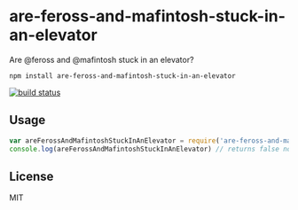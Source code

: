 # are-feross-and-mafintosh-stuck-in-an-elevator

Are @feross and @mafintosh stuck in an elevator?

```
npm install are-feross-and-mafintosh-stuck-in-an-elevator
```

[![build status](http://img.shields.io/travis/mafintosh/are-feross-and-mafintosh-stuck-in-an-elevator.svg?style=flat)](http://travis-ci.org/mafintosh/are-feross-and-mafintosh-stuck-in-an-elevator)

## Usage

``` js
var areFerossAndMafintoshStuckInAnElevator = require('are-feross-and-mafintosh-stuck-in-an-elevator')
console.log(areFerossAndMafintoshStuckInAnElevator) // returns false now because we've rescued!
```

## License

MIT
